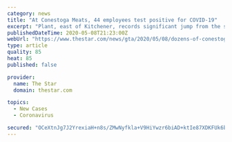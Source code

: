 ```yaml
---
category: news
title: "At Conestoga Meats, 44 employees test positive for COVID-19"
excerpt: "Plant, east of Kitchener, records significant jump from the seven confirmed cases the company first reported more than two weeks ago."
publishedDateTime: 2020-05-08T21:23:00Z
webUrl: "https://www.thestar.com/news/gta/2020/05/08/dozens-of-conestoga-meats-employees-test-positive-for-covid-19.html"
type: article
quality: 85
heat: 85
published: false

provider:
  name: The Star
  domain: thestar.com

topics:
  - New Cases
  - Coronavirus

secured: "OCeXtnJg7J2YrexiaH+n8s/ZMwNyfkla+V9HiYwzr6biAD+ktIe87XDKFUk6bS8G6lDgYQh7kBrKnlNQ+Y80WKcGg0kQy6MvfE3zW76AciOOrX1326WN/IS1PUimU4PxdGv/YW7r/0tp1Yy7s4PzMILt+VmQZN/EagmWdRhCwWeG950WKZ7mXJAOdGIpiCLm2IYK8nKrtf46/X9rI7xz/iun5z4bVHncx74uTGLeuGXp6j7je67tVAkA4AU/5414D4pbKcGjtPTwYFk7wHo3uiEH7sFSluZFV3Plw1u97iCHgSr3ungLARCeCCJI19G626u+HP36BSAcBc9vrmZmR87eKf42QPSO0ZMdYnAoPBOJyg7IddgrebkZhzmhJEOHMK/fpMegChSbB5ak75oclfVVE0YW/pV3nbzLM0Q8irR0Su2CA4oyNS9LM/wuCrx8Udw2topLvE9Sm+vribr+tjvfnFJ6bg7M4d3dn/J058U=;5gqP8P0bSWE9py1jVG/uJg=="
---
```



